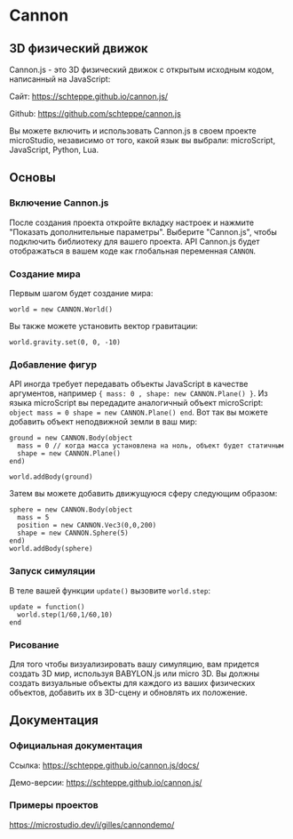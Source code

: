 # Cannon
## 3D физический движок

Cannon.js - это 3D физический движок с открытым исходным кодом, написанный на JavaScript:

Сайт: https://schteppe.github.io/cannon.js/

Github: https://github.com/schteppe/cannon.js

Вы можете включить и использовать Cannon.js в своем проекте microStudio, независимо от того, какой язык вы выбрали: microScript, JavaScript, Python, Lua.

## Основы

### Включение Cannon.js

После создания проекта откройте вкладку настроек и нажмите "Показать дополнительные параметры".
Выберите "Cannon.js", чтобы подключить библиотеку для вашего проекта. API Cannon.js будет отображаться  в вашем коде как глобальная переменная `CANNON`.

### Создание мира

Первым шагом будет создание мира:
```
world = new CANNON.World()
```

Вы также можете установить вектор гравитации:

```
world.gravity.set(0, 0, -10)
```

### Добавление фигур

API иногда требует передавать объекты JavaScript в качестве аргументов, например
`{ mass: 0 , shape: new CANNON.Plane() }`. Из языка microScript вы передадите аналогичный объект microScript: `object mass = 0 shape = new CANNON.Plane() end`.
Вот так вы можете добавить объект неподвижной земли в ваш мир:

```
ground = new CANNON.Body(object
  mass = 0 // когда масса установлена на ноль, объект будет статичным
  shape = new CANNON.Plane()
end)

world.addBody(ground)
```

Затем вы можете добавить движущуюся сферу следующим образом:

```
sphere = new CANNON.Body(object
  mass = 5
  position = new CANNON.Vec3(0,0,200)
  shape = new CANNON.Sphere(5)
end)
world.addBody(sphere)
```

### Запуск симуляции

В теле вашей функции `update()` вызовите `world.step`:

```
update = function()
  world.step(1/60,1/60,10)
end
```

### Рисование

Для того чтобы визуализировать вашу симуляцию, вам придется создать 3D мир, используя BABYLON.js или micro 3D. Вы должны создать визуальные объекты для каждого из ваших физических объектов, добавить их в 3D-сцену и обновлять их положение.


## Документация

### Официальная документация

Ссылка: https://schteppe.github.io/cannon.js/docs/

Демо-версии: https://schteppe.github.io/cannon.js/

### Примеры проектов

https://microstudio.dev/i/gilles/cannondemo/